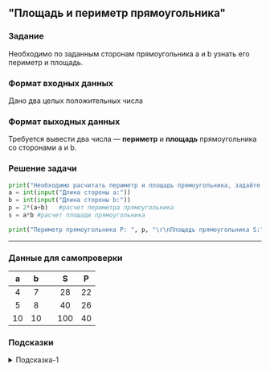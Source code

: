 ## "Площадь и периметр прямоугольника"

### Задание

Необходимо по заданным сторонам прямоугольника a и b узнать его периметр и площадь.

### Формат входных данных

Дано два целых положительных числа

### Формат выходных данных

Требуется вывести два числа — **периметр** и **площадь** прямоугольника со сторонами a и b.

### Решение задачи

```python
print("Необходимо расчитать периметр и площадь прямоугольника, задайте длину сторон прямоугольника")
a = int(input("Длина стороны a:"))
b = int(input("Длина стороны b:"))
p = 2*(a+b)   #расчет периметра прямоугольника   
s = a*b #расчет площади прямоугольника

print("Периметр прямоугольника P: ", p, "\r\nПлощадь прямоугольника S:", s)

```

---

### Данные для самопроверки
|   a   |   b   | |   S   |  P    |
| :---: | :---: | ---| :---: | :---: | 
|   4   |   7   | |   28  |   22  |
|   5   |   8   | |   40  |   26  |
|   10  |   10  | |  100  |   40  |
### Подсказки

<details>
<summary>Подсказка-1</summary>
Если вы не можете решить данную задачу без подсказки, у меня для вас плохие новости -)
</details>
